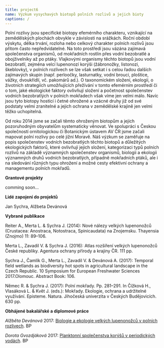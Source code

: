 ```yaml
---
title: project6
name: Výzkum vysychavých biotopů polních rozlivů a jejich bioty
captions: /
---
```

Polní rozlivy jsou specifické biotopy efemérního charakteru, vznikající na zemědělských plochách
obvykle v závislosti na srážkách. Roční období výskytu, délka trvání, rozloha nebo celkový charakter
polních rozlivů jsou přitom často nepředvídatelné. Na toto prostředí jsou vázána zajímavá
společenstva organismů, od mokřadních rostlin přes vodní bezobratlé a obojživelníky až po ptáky.
Vlajkovými organismy těchto biotopů jsou vodní bezobratlí, zejména velcí lupenonozí korýši
(žábronožky, listonozi, škeblovky), v polních rozlivech se lze však setkat i s celou řadou dalších
zajímavých skupin (např. perloočky, lasturnatky, vodní brouci, ploštice, vážky, dvoukřídlí, vč.
pakomárů ad.). O taxonomickém složení, ekologii, o životních strategiích umožňujících přežívání v
tomto efemérním prostředí či o tom, jaké ekologické faktory ovlivňují složení a početnost
společenstev vodních bezobratlých v polních mokřadech však víme jen velmi málo. Navíc jsou tyto
biotopy hostící i četné ohrožené a vzácné druhy již od své podstaty velmi zranitelné a jejich ochrana v
zemědělské krajině jen velmi těžko uchopitelná.

Od roku 2014 jsme se začali těmto ohroženým biotopům a jejich pozoruhodným obyvatelům
systematicky věnovat. Ve spolupráci s Českou společností ornitologickou či Botanickým ústavem AV
ČR jsme začali mapovat polní rozlivy po celé jižní Moravě. Náš výzkum se zaměřuje na popis
společenstev vodních bezobratlých těchto biotopů a důležitých ekologických faktorů, které ovlivňují
jejich složení, kategorizaci typů polních rozlivů na základě významných společenstev organismů,
biologii a ekologii významných druhů vodních bezobratlých, případně mokřadních ptáků, ale i na
sledování různých typu ohrožení a možné cesty efektivní ochrany a managementu polních mokřadů.

**Grantové projekty**

comming soon...

**Lidé zapojení do projektů**

Jan Sychra, Alžbeta Devánová

<div class="project-publication">

**Vybrané publikace**

Reiter A., Merta L. &amp; Sychra J. (2014): Nové nálezy velkých lupenonožců (Crustacea: Anostraca,
Notostraca, Spinicaudata) na Znojemsku. Thayensia (Znojmo) 11: 89–106.

Merta L., Zavadil V. &amp; Sychra J. (2016): Atlas rozšíření velkých lupenonožců České republiky.
Agentura ochrany přírody a krajiny ČR. 111 pp.

Sychra J., Čamlík G., Merta L., Zavadil V. &amp; Devánová A. (2017): Temporal field wetlands as
biodiversity hot spots in agricultural landscape in the Czech Republic. 10 Symposium for
European Freshwater Sciences 2017.Olomouc. Abstract Book: 106.

Němec R. &amp; Sychra J. (2017): Polní mokřady. Pp. 281–291. In Čížková H., Vlasáková L. &amp; Květ J.
(eds.): Mokřady. Ekologie, ochrana a udržitelné využívání. Episteme. Natura. Jihočeská univerzita
v Českých Budějovicích. 630 pp.

</div>

<div class="project-theses">

**Obhájené bakalářské a diplomové práce**

_Alžběta Devánová_ 2017: [Biologie a ekologie velkých lupenonožců v polních rozlivech](https://is.muni.cz/th/izs30?). BP

_Dorota Gvozdjáková_ 2017: [Planktonní společenstva korýšů v periodických vodách](https://is.muni.cz/th/aei4t?). BP

</div>
